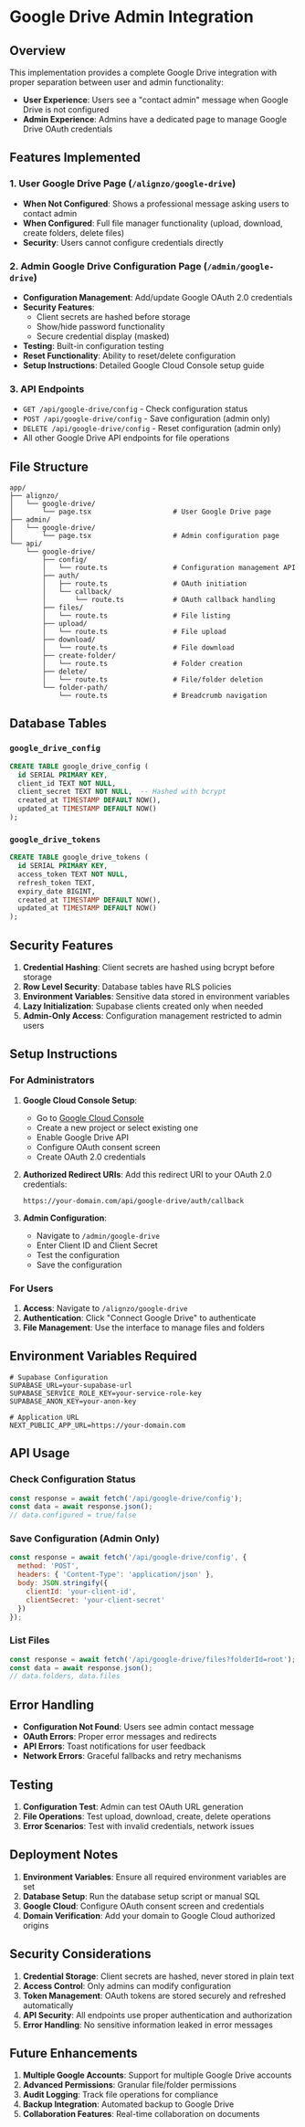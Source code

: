 # Google Drive Admin Integration

## Overview

This implementation provides a complete Google Drive integration with proper separation between user and admin functionality:

- **User Experience**: Users see a "contact admin" message when Google Drive is not configured
- **Admin Experience**: Admins have a dedicated page to manage Google Drive OAuth credentials

## Features Implemented

### 1. User Google Drive Page (`/alignzo/google-drive`)
- **When Not Configured**: Shows a professional message asking users to contact admin
- **When Configured**: Full file manager functionality (upload, download, create folders, delete files)
- **Security**: Users cannot configure credentials directly

### 2. Admin Google Drive Configuration Page (`/admin/google-drive`)
- **Configuration Management**: Add/update Google OAuth 2.0 credentials
- **Security Features**: 
  - Client secrets are hashed before storage
  - Show/hide password functionality
  - Secure credential display (masked)
- **Testing**: Built-in configuration testing
- **Reset Functionality**: Ability to reset/delete configuration
- **Setup Instructions**: Detailed Google Cloud Console setup guide

### 3. API Endpoints
- `GET /api/google-drive/config` - Check configuration status
- `POST /api/google-drive/config` - Save configuration (admin only)
- `DELETE /api/google-drive/config` - Reset configuration (admin only)
- All other Google Drive API endpoints for file operations

## File Structure

```
app/
├── alignzo/
│   └── google-drive/
│       └── page.tsx                    # User Google Drive page
├── admin/
│   └── google-drive/
│       └── page.tsx                    # Admin configuration page
└── api/
    └── google-drive/
        ├── config/
        │   └── route.ts                # Configuration management API
        ├── auth/
        │   ├── route.ts                # OAuth initiation
        │   └── callback/
        │       └── route.ts            # OAuth callback handling
        ├── files/
        │   └── route.ts                # File listing
        ├── upload/
        │   └── route.ts                # File upload
        ├── download/
        │   └── route.ts                # File download
        ├── create-folder/
        │   └── route.ts                # Folder creation
        ├── delete/
        │   └── route.ts                # File/folder deletion
        └── folder-path/
            └── route.ts                # Breadcrumb navigation
```

## Database Tables

### `google_drive_config`
```sql
CREATE TABLE google_drive_config (
  id SERIAL PRIMARY KEY,
  client_id TEXT NOT NULL,
  client_secret TEXT NOT NULL,  -- Hashed with bcrypt
  created_at TIMESTAMP DEFAULT NOW(),
  updated_at TIMESTAMP DEFAULT NOW()
);
```

### `google_drive_tokens`
```sql
CREATE TABLE google_drive_tokens (
  id SERIAL PRIMARY KEY,
  access_token TEXT NOT NULL,
  refresh_token TEXT,
  expiry_date BIGINT,
  created_at TIMESTAMP DEFAULT NOW(),
  updated_at TIMESTAMP DEFAULT NOW()
);
```

## Security Features

1. **Credential Hashing**: Client secrets are hashed using bcrypt before storage
2. **Row Level Security**: Database tables have RLS policies
3. **Environment Variables**: Sensitive data stored in environment variables
4. **Lazy Initialization**: Supabase clients created only when needed
5. **Admin-Only Access**: Configuration management restricted to admin users

## Setup Instructions

### For Administrators

1. **Google Cloud Console Setup**:
   - Go to [Google Cloud Console](https://console.cloud.google.com)
   - Create a new project or select existing one
   - Enable Google Drive API
   - Configure OAuth consent screen
   - Create OAuth 2.0 credentials

2. **Authorized Redirect URIs**:
   Add this redirect URI to your OAuth 2.0 credentials:
   ```
   https://your-domain.com/api/google-drive/auth/callback
   ```

3. **Admin Configuration**:
   - Navigate to `/admin/google-drive`
   - Enter Client ID and Client Secret
   - Test the configuration
   - Save the configuration

### For Users

1. **Access**: Navigate to `/alignzo/google-drive`
2. **Authentication**: Click "Connect Google Drive" to authenticate
3. **File Management**: Use the interface to manage files and folders

## Environment Variables Required

```env
# Supabase Configuration
SUPABASE_URL=your-supabase-url
SUPABASE_SERVICE_ROLE_KEY=your-service-role-key
SUPABASE_ANON_KEY=your-anon-key

# Application URL
NEXT_PUBLIC_APP_URL=https://your-domain.com
```

## API Usage

### Check Configuration Status
```javascript
const response = await fetch('/api/google-drive/config');
const data = await response.json();
// data.configured = true/false
```

### Save Configuration (Admin Only)
```javascript
const response = await fetch('/api/google-drive/config', {
  method: 'POST',
  headers: { 'Content-Type': 'application/json' },
  body: JSON.stringify({
    clientId: 'your-client-id',
    clientSecret: 'your-client-secret'
  })
});
```

### List Files
```javascript
const response = await fetch('/api/google-drive/files?folderId=root');
const data = await response.json();
// data.folders, data.files
```

## Error Handling

- **Configuration Not Found**: Users see admin contact message
- **OAuth Errors**: Proper error messages and redirects
- **API Errors**: Toast notifications for user feedback
- **Network Errors**: Graceful fallbacks and retry mechanisms

## Testing

1. **Configuration Test**: Admin can test OAuth URL generation
2. **File Operations**: Test upload, download, create, delete operations
3. **Error Scenarios**: Test with invalid credentials, network issues

## Deployment Notes

1. **Environment Variables**: Ensure all required environment variables are set
2. **Database Setup**: Run the database setup script or manual SQL
3. **Google Cloud**: Configure OAuth consent screen and credentials
4. **Domain Verification**: Add your domain to Google Cloud authorized origins

## Security Considerations

1. **Credential Storage**: Client secrets are hashed, never stored in plain text
2. **Access Control**: Only admins can modify configuration
3. **Token Management**: OAuth tokens are stored securely and refreshed automatically
4. **API Security**: All endpoints use proper authentication and authorization
5. **Error Handling**: No sensitive information leaked in error messages

## Future Enhancements

1. **Multiple Google Accounts**: Support for multiple Google Drive accounts
2. **Advanced Permissions**: Granular file/folder permissions
3. **Audit Logging**: Track file operations for compliance
4. **Backup Integration**: Automated backup to Google Drive
5. **Collaboration Features**: Real-time collaboration on documents
